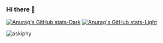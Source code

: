 ### Hi there 👋
[![Anurag's GitHub stats-Dark](https://github-readme-stats.vercel.app/api?username=300f20t&show_icons=true&theme=dark#gh-dark-mode-only)](https://github.com/anuraghazra/github-readme-stats#gh-dark-mode-only)
[![Anurag's GitHub stats-Light](https://github-readme-stats.vercel.app/api?username=300f20t&show_icons=true&theme=default#gh-light-mode-only)](https://github.com/anuraghazra/github-readme-stats#gh-light-mode-only)

<p><img align="left" src="https://github-readme-stats.vercel.app/api/top-langs/?username=askiphy&title_color=ffffff&text_color=fcfcfc&bg_color=000000&layout=compact" alt="askiphy" /></p>

<!--
**300f20t/300f20t** is a ✨ _special_ ✨ repository because its `README.md` (this file) appears on your GitHub profile.

Here are some ideas to get you started:

- 🔭 I’m currently working on ...
- 🌱 I’m currently learning ...
- 👯 I’m looking to collaborate on ...
- 🤔 I’m looking for help with ...
- 💬 Ask me about ...
- 📫 How to reach me: ...
- 😄 Pronouns: ...
- ⚡ Fun fact: ...
-->
